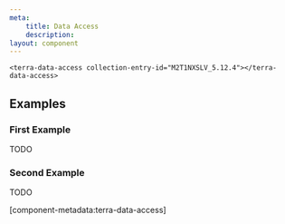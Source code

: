 ```yaml
---
meta:
    title: Data Access
    description:
layout: component
---
```


```html:preview
<terra-data-access collection-entry-id="M2T1NXSLV_5.12.4"></terra-data-access>
```

## Examples

### First Example

TODO

### Second Example

TODO

[component-metadata:terra-data-access]
